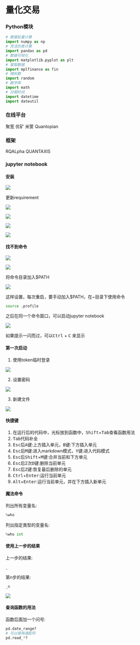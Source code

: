 # 量化交易

### Python模块

```python
# 数据批量计算
import numpy as np
# 灵活的表计算
import pandas as pd
# 数据可视化
import matplotlib.pyplot as plt
# 拿取数据
import mplfinance as fin
# 随机数
import random
# 数学库
import math
# 日期时间
import datetime
import dateutil
```

### 在线平台

聚宽
优矿
米筐
Quantopian

### 框架

RQALpha
QUANTAXIS

### jupyter notebook

#### 安装

![](resources/2022-07-31-15-36-15.png)

更新requirement

![](resources/2022-07-31-15-38-20.png)

![](resources/2022-07-31-15-40-29.png)

![](resources/2022-07-31-15-43-55.png)

![](resources/2022-07-31-15-38-49.png)

#### 找不到命令

![](resources/2022-07-31-15-45-19.png)

![](resources/2022-07-31-15-46-48.png)

将命令目录加入$PATH

![](resources/2022-07-31-15-47-05.png)

这样设置，每次重启，要手动加入$PATH，在~目录下使用命令
```bash
source .profile
```

之后在同一个命令窗口，可以启动jupyter notebook

![](resources/2022-07-31-15-51-43.png)

如果提示一闪而过，可以<kbd>Ctrl</kbd> + <kbd>C</kbd> 来显示

#### 第一次启动

1. 使用token临时登录
   
![](resources/2022-07-31-15-55-38.png)

2. 设置密码

![](resources/2022-07-31-15-54-42.png)

3. 新建文件
   
![](resources/2022-07-31-15-56-52.png)

#### 快捷键

1. 在运行后的代码中，光标放到函数中，<kbd>Shift</kbd>+<kbd>Tab</kbd>查看函数用法
2. <kbd>Tab</kbd>代码补全
3. <kbd>Esc</kbd>后<kbd>A</kbd>键:上方插入单元，<kbd>B</kbd>键:下方插入单元
4. <kbd>Esc</kbd>后<kbd>M</kbd>键:进入markdown模式，<kbd>Y</kbd>键:进入代码模式
5. <kbd>Esc</kbd>后<kbd>Shift</kbd>+<kbd>M</kbd>键:合并当前和下方单元
6. <kbd>Esc</kbd>后2次<kbd>D</kbd>键:删除当前单元
7. <kbd>Esc</kbd>后<kbd>Z</kbd>键:恢复最后删除的单元
8. <kbd>Ctrl</kbd>+<kbd>Enter</kbd>:运行当前单元
9. <kbd>Alt</kbd>+<kbd>Enter</kbd>:运行当前单元，并在下方插入新单元

#### 魔法命令

列出所有变量名:
```python
%who
```

列出指定类型的变量名:
```python
%who int
```

#### 使用上一步的结果

上一步的结果:
```python
_
```

第n步的结果:
```python
_n
```

![](resources/2022-07-31-17-57-44.png)

#### 查询函数的用法

函数后面加一个问号:

```python
pd.date_range?
# 可以使用通配符
pd.read_*?
```
